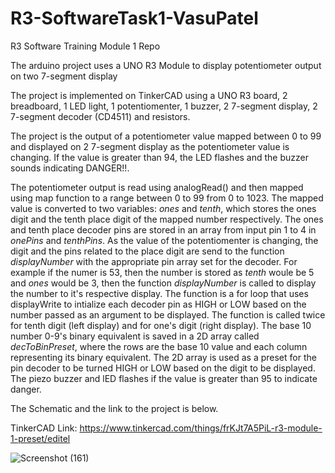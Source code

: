 # R3-SoftwareTask1-VasuPatel
R3 Software Training Module 1 Repo

The arduino project uses a UNO R3 Module to display potentiometer output on two 7-segment display

The project is implemented on TinkerCAD using a UNO R3 board, 2 breadboard, 1 LED light, 1 potentiomenter, 1 buzzer, 2 7-segment display, 2 7-segment decoder (CD4511) and resistors.

The project is the output of a potentiometer value mapped between 0 to 99 and displayed on 2 7-segment display as the potentiometer value is changing. If the value is greater than 94, the LED flashes and the buzzer sounds indicating DANGER!!.

The potentiometer output is read using analogRead() and then mapped using map function to a range between 0 to 99 from 0 to 1023. The mapped value is converted to two variables: *ones* and *tenth*, which stores the ones digit and the tenth place digit of the mapped number respectively. The ones and tenth place decoder pins are stored in an array from input pin 1 to 4 in *onePins* and *tenthPins*. As the value of the potentiomenter is changing, the digit and the pins related to the place digit are send to the function *displayNumber* with the appropriate pin array set for the decoder. For example if the numer is 53, then the number is stored as *tenth* woule be 5 and *ones* would be 3, then the function *displayNumber* is called to display the number to it's respective display. The function is a for loop that uses displayWrite to intialize each decoder pin as HIGH or LOW based on the number passed as an argument to be displayed. The function is called twice for tenth digit (left display) and for one's digit (right display). The base 10 number 0-9's binary equivalent is saved in a 2D array called *decToBinPreset*, where the rows are the base 10 value and each column representing its binary equivalent. The 2D array is used as a preset for the pin decoder to be turned HIGH or LOW based on the digit to be displayed. The piezo buzzer and lED flashes if the value is greater than 95 to indicate danger. 

The Schematic and the link to the project is below. 

TinkerCAD Link: https://www.tinkercad.com/things/frKJt7A5PiL-r3-module-1-preset/editel

![Screenshot (161)](https://user-images.githubusercontent.com/83378929/136676823-01efdb2d-0285-445f-aa34-16a03d58cf66.png)
